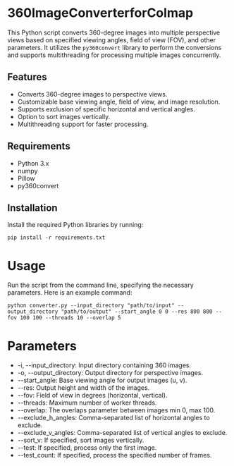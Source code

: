 # 360ImageConverterforColmap
This Python script converts 360-degree images into multiple perspective views based on specified viewing angles, field of view (FOV), and other parameters. It utilizes the `py360convert` library to perform the conversions and supports multithreading for processing multiple images concurrently.

## Features
- Converts 360-degree images to perspective views.
- Customizable base viewing angle, field of view, and image resolution.
- Supports exclusion of specific horizontal and vertical angles.
- Option to sort images vertically.
- Multithreading support for faster processing.

## Requirements
- Python 3.x
- numpy
- Pillow
- py360convert

## Installation
Install the required Python libraries by running:
```
pip install -r requirements.txt
```

# Usage
Run the script from the command line, specifying the necessary parameters. Here is an example command:

```
python converter.py --input_directory "path/to/input" --output_directory "path/to/output" --start_angle 0 0 --res 800 800 --fov 100 100 --threads 10 --overlap 5
```

# Parameters
- -i, --input_directory: Input directory containing 360 images.
- -o, --output_directory: Output directory for perspective images.
- --start_angle: Base viewing angle for output images (u, v).
- --res: Output height and width of the images.
- --fov: Field of view in degrees (horizontal, vertical).
- --threads: Maximum number of worker threads.
- --overlap: The overlaps parameter between images min 0, max 100.
- --exclude_h_angles: Comma-separated list of horizontal angles to exclude.
- --exclude_v_angles: Comma-separated list of vertical angles to exclude.
- --sort_v: If specified, sort images vertically.
- --test: If specified, process only the first image.
- --test_count: If specified, process the specified number of frames.
